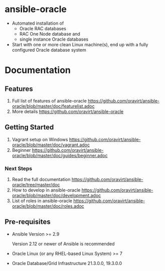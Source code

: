 # ansible-oracle
* Automated installation of 
   * Oracle RAC databases
   * RAC One Node database and 
   * single instance Oracle databases
* Start with one or more clean Linux machine(s), end up with a fully configured Oracle database system

# Documentation

## Features
1. Full list of features of ansible-oracle <https://github.com/oravirt/ansible-oracle/blob/master/doc/featurelist.adoc>
1. More details <https://github.com/oravirt/ansible-oracle> 


## Getting Started
1. Vagrant setup on Windows <https://github.com/oravirt/ansible-oracle/blob/master/doc/vagrant.adoc>
1. Beginner <https://github.com/oravirt/ansible-oracle/blob/master/doc/guides/beginner.adoc>

### Next Steps
1. Read the full documentation <https://github.com/oravirt/ansible-oracle/tree/master/doc>
1. How to develop in ansible-oracle <https://github.com/oravirt/ansible-oracle/blob/master/doc/development.adoc>
1. List of roles in ansible-oracle <https://github.com/oravirt/ansible-oracle/blob/master/doc/roles.adoc>


## Pre-requisites

* Ansible Version >= 2.9

  Version 2.12 or newer of Ansible is recommended
* Oracle Linux (or any RHEL-based Linux System) >= 7
* Oracle Database/Grid Infrastructure 21.3.0.0, 19.3.0.0